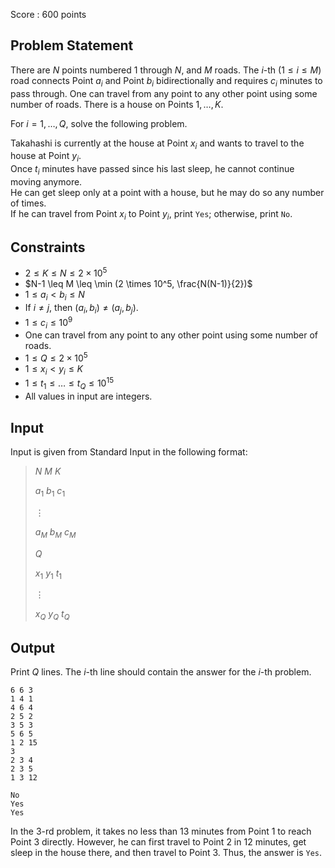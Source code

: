 Score : $600$ points

## Problem Statement

There are $N$ points numbered $1$ through $N$, and $M$ roads.  The $i$-th ($1 \leq i \leq M$) road connects Point $a_i$ and Point $b_i$ bidirectionally and requires $c_i$ minutes to pass through.  One can travel from any point to any other point using some number of roads.  There is a house on Points $1,\ldots, K$.  

For $i=1,\ldots,Q$, solve the following problem.  

Takahashi is currently at the house at Point $x_i$ and wants to travel to the house at Point $y_i$.<br>
Once $t_i$ minutes have passed since his last sleep, he cannot continue moving anymore.<br>
He can get sleep only at a point with a house, but he may do so any number of times.<br>
If he can travel from Point $x_i$ to Point $y_i$, print `Yes`; otherwise, print `No`.

## Constraints

- $2 \leq K \leq N \leq 2 \times 10^5$
- $N-1 \leq M \leq \min (2 \times 10^5, \frac{N(N-1)}{2})$
- $1 \leq a_i \lt b_i \leq N$
- If $i \neq j$, then $(a_i,b_i) \neq (a_j,b_j)$.
- $1 \leq c_i \leq 10^9$
- One can travel from any point to any other point using some number of roads.
- $1 \leq Q \leq 2 \times 10^5$
- $1 \leq x_i \lt y_i \leq K$
- $1 \leq t_1 \leq \ldots \leq t_Q \leq 10^{15}$
- All values in input are integers.

## Input

Input is given from Standard Input in the following format:

> $N$ $M$ $K$
> 
> $a_1$ $b_1$ $c_1$
> 
> $\vdots$
> 
> $a_M$ $b_M$ $c_M$
> 
> $Q$
> 
> $x_1$ $y_1$ $t_1$
> 
> $\vdots$
> 
> $x_Q$ $y_Q$ $t_Q$

## Output

Print $Q$ lines.  The $i$-th line should contain the answer for the $i$-th problem.

```input1
6 6 3
1 4 1
4 6 4
2 5 2
3 5 3
5 6 5
1 2 15
3
2 3 4
2 3 5
1 3 12
```

```output1
No
Yes
Yes
```

In the $3$-rd problem, it takes no less than $13$ minutes from Point $1$ to reach Point $3$ directly.  However, he can first travel to Point $2$ in $12$ minutes, get sleep in the house there, and then travel to Point $3$.  Thus, the answer is `Yes`.